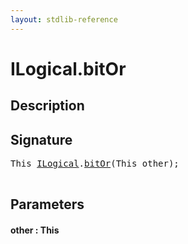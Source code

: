 ```yaml
---
layout: stdlib-reference
---
```


# ILogical\.bitOr

## Description





## Signature 

<pre>
<span class="code_keyword">This</span> <a href="/stdlib-reference/interfaces/ILogical/index" class="code_type">ILogical</a>.<a href="/stdlib-reference/interfaces/ILogical/bitOr">bitOr</a>(<span class="code_keyword">This</span> <span class='code_param'>other</span>);

</pre>

## Parameters

#### other : This

